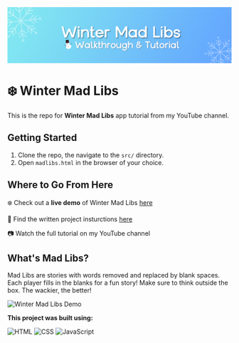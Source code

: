 ![Winter Mad Libs Banner](MadLibsBanner-Thin.png)

# ❄️ Winter Mad Libs
This is the repo for **Winter Mad Libs** app tutorial from my YouTube channel.


## Getting Started
1. Clone the repo, the navigate to the `src/` directory.
2. Open `madlibs.html` in the browser of your choice.

## Where to Go From Here
❄️ Check out a **live demo** of Winter Mad Libs [here](https://breehall.github.io/MadLibs/src/madlibs.html)

📓 Find the written project insturctions [here](https://github.com/breehall/MadLibs/wiki/Creating-Winter-Mad-Libs)

📷 Watch the full tutorial on my YouTube channel


## What's Mad Libs? 
Mad Libs are stories with words removed and replaced by blank spaces. Each player fills in the blanks for a fun story! Make sure to think outside the box. The wackier, the better!

![Winter Mad Libs Demo](MadLibs-Demo.gif)

**This project was built using:**

![HTML](https://img.shields.io/badge/HTML5-E34F26?style=for-the-badge&logo=html5&logoColor=white)
![CSS](https://img.shields.io/badge/CSS3-1572B6?style=for-the-badge&logo=css3&logoColor=white)
![JavaScript](https://img.shields.io/badge/JavaScript-F7DF1E?style=for-the-badge&logo=javascript&logoColor=black)
